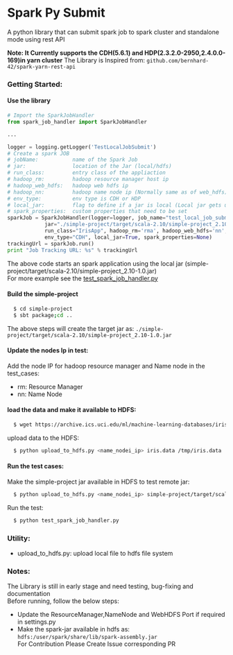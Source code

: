 # Spark Py Submit #

A python library that can submit spark job to spark cluster and standalone mode using rest API   

**Note: It Currently supports the CDH(5.6.1) and HDP(2.3.2.0-2950,2.4.0.0-169)in yarn cluster**
       The Library is Inspired from: `github.com/bernhard-42/spark-yarn-rest-api`  

### Getting Started:

#### Use the library
```python
# Import the SparkJobHandler
from spark_job_handler import SparkJobHandler

...

logger = logging.getLogger('TestLocalJobSubmit')
# Create a spark JOB
# jobName:           name of the Spark Job   
# jar:               location of the Jar (local/hdfs)  
# run_class:         entry class of the appliaction   
# hadoop_rm:         hadoop resource manager host ip  
# hadoop_web_hdfs:   hadoop web hdfs ip   
# hadoop_nn:         hadoop name node ip (Normally same as of web_hdfs)  
# env_type:          env type is CDH or HDP  
# local_jar:         flag to define if a jar is local (Local jar gets uploaded to hdfs)  
# spark_properties:  custom properties that need to be set 
sparkJob = SparkJobHandler(logger=logger, job_name="test_local_job_submit", 
			jar="./simple-project/target/scala-2.10/simple-project_2.10-1.0.jar",
			run_class="IrisApp", hadoop_rm='rma', hadoop_web_hdfs='nn', hadoop_nn='nn',
			env_type="CDH", local_jar=True, spark_properties=None)
trackingUrl = sparkJob.run()
print "Job Tracking URL: %s" % trackingUrl
```
The above code starts an spark application using the local jar (simple-project/target/scala-2.10/simple-project_2.10-1.0.jar)  
For more example see the [test_spark_job_handler.py](https://github.com/s8sg/spark-py-submit/blob/master/test_spark_job_handler.py)  

#### Build the simple-project
```bash
  $ cd simple-project
  $ sbt package;cd ..
```
The above steps will create the target jar as: `./simple-project/target/scala-2.10/simple-project_2.10-1.0.jar`

#### Update the nodes Ip in test:
Add the node IP for hadoop resource manager and Name node in the test_cases:   
* rm: Resource Manager
* nn: Name Node

#### load the data and make it available to HDFS:
```bash
  $ wget https://archive.ics.uci.edu/ml/machine-learning-databases/iris/iris.data
```
upload data to the HDFS:  
```bash
  $ python upload_to_hdfs.py <name_nodei_ip> iris.data /tmp/iris.data
```

#### Run the test cases:
Make the simple-project jar available in HDFS to test remote jar:
```bash
  $ python upload_to_hdfs.py <name_nodei_ip> simple-project/target/scala-2.10/simple-project_2.10-1.0.jar /tmp/test_data/simple-project_2.10-1.0.jar
```
Run the test: 
```bash
  $ python test_spark_job_handler.py 
```

### Utility:
* upload_to_hdfs.py: upload local file to hdfs file system

### Notes: 
The Library is still in early stage and need testing, bug-fixing and documentation   
Before running, follow the below steps:   
* Update the ResourceManager,NameNode and WebHDFS Port if required in settings.py  
* Make the spark-jar available in hdfs as: `hdfs:/user/spark/share/lib/spark-assembly.jar`  
For Contribution Please Create Issue corresponding PR
